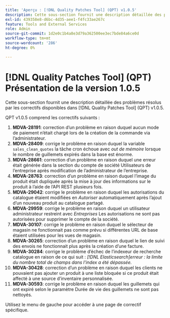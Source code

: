 ```yaml
---
title: 'Aperçu : [!DNL Quality Patches Tool] (QPT) v1.0.5'
description: Cette sous-section fournit une description détaillée des problèmes résolus par les correctifs disponibles dans [!DNL Quality Patches Tool] (QPT) v1.0.5.
exl-id: 439358e8-d6bc-4d35-aee1-f4fc33ae267c
feature: Tools and External Services
role: Admin
source-git-commit: 1d2e0c1b4a8e3d79a362500ee3ec7bde84a6ce0d
workflow-type: tm+mt
source-wordcount: '286'
ht-degree: 0%

---
```


# [!DNL Quality Patches Tool] (QPT) Présentation de la version 1.0.5

Cette sous-section fournit une description détaillée des problèmes résolus par les correctifs disponibles dans [!DNL Quality Patches Tool] (QPT) v1.0.5.

QPT v1.0.5 comprend les correctifs suivants :

1. **MDVA-28191**: correction d’un problème en raison duquel aucun mode de paiement n’était chargé lors de la création de la commande via l’administrateur.
1. **MDVA-28409**: corrige le problème en raison duquel la variable `sales_clean_quotes` la tâche cron échoue avec *out de mémoire* lorsque le nombre de guillemets expirés dans la base est énorme.
1. **MDVA-28661**: correction d’un problème en raison duquel une erreur était générée dans la section du compte de société Utilisateurs de l’entreprise après modification de l’administrateur de l’entreprise.
1. **MDVA-28763**: correction d’un problème en raison duquel l’image du produit était dupliquée après la mise à jour des informations sur le produit à l’aide de l’API REST plusieurs fois.
1. **MDVA-29042**: corrige le problème en raison duquel les autorisations du catalogue étaient modifiées en *Autoriser* automatiquement après l’ajout d’un nouveau produit au catalogue partagé.
1. **MDVA-29959**: corrige le problème en raison duquel un utilisateur administrateur restreint avec *Entreprises* Les autorisations ne sont pas autorisées pour supprimer le compte de la société.
1. **MDVA-30107**: corrige le problème en raison duquel le sélecteur de magasin ne fonctionnait pas comme prévu si différentes URL de base étaient utilisées pour les vues de magasin.
1. **MDVA-30265**: correction d’un problème en raison duquel le lien de suivi des envois ne fonctionnait plus après la création d’une facture.
1. **MDVA-30284**: corrige le problème d’échec de l’indexeur de recherche catalogue en raison de ce qui suit : *[!DNL Elasticsearch]erreur : la limite du nombre total de champs dans l&#39;index a été dépassée.*
1. **MDVA-30428**: correction d’un problème en raison duquel les clients ne pouvaient pas ajouter un produit à une liste bloquée si ce produit était affecté à une source d’inventaire personnalisée.
1. **MDVA-30593**: corrige le problème en raison duquel les guillemets qui ont expiré selon le paramètre Durée de vie des guillemets ne sont pas nettoyés.

Utilisez le menu de gauche pour accéder à une page de correctif spécifique.
